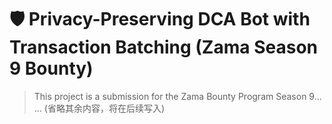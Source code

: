 # 🛡️ Privacy-Preserving DCA Bot with Transaction Batching (Zama Season 9 Bounty)
> This project is a submission for the Zama Bounty Program Season 9...
... (省略其余内容，将在后续写入)
